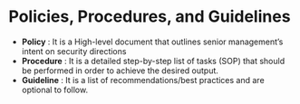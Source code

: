 # Policies, Procedures, and Guidelines

* **Policy** : It is a High-level document that outlines senior management’s intent on security directions
* **Procedure** : It is a detailed step-by-step list of tasks (SOP) that should be performed in order to achieve the desired output.&#x20;
* **Guideline** : It is a list of recommendations/best practices and are optional to follow. &#x20;
